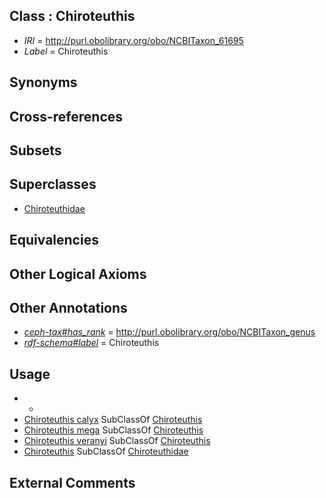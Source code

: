 
## Class : Chiroteuthis

 * *IRI* = http://purl.obolibrary.org/obo/NCBITaxon_61695
 * *Label* = Chiroteuthis

## Synonyms


## Cross-references


## Subsets


## Superclasses

 * [Chiroteuthidae](../../NCBITaxon/94/NCBITaxon_61694.md)

## Equivalencies


## Other Logical Axioms


## Other Annotations

 * *[ceph-tax#has_rank](../../ceph-tax#has/nk/ceph-tax#has_rank.md)* = http://purl.obolibrary.org/obo/NCBITaxon_genus
 * *[rdf-schema#label](../../el/rdf-schema#label.md)* = Chiroteuthis

## Usage

 * -
 * [Chiroteuthis calyx](../../NCBITaxon/36/NCBITaxon_559536.md) SubClassOf [Chiroteuthis](../../NCBITaxon/95/NCBITaxon_61695.md)
 * [Chiroteuthis mega](../../NCBITaxon/37/NCBITaxon_559537.md) SubClassOf [Chiroteuthis](../../NCBITaxon/95/NCBITaxon_61695.md)
 * [Chiroteuthis veranyi](../../NCBITaxon/96/NCBITaxon_61696.md) SubClassOf [Chiroteuthis](../../NCBITaxon/95/NCBITaxon_61695.md)
 * [Chiroteuthis](../../NCBITaxon/95/NCBITaxon_61695.md) SubClassOf [Chiroteuthidae](../../NCBITaxon/94/NCBITaxon_61694.md)

## External Comments

